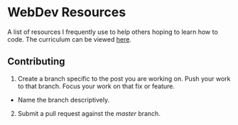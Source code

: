 # WebDev Resources
A list of resources I frequently use to help others hoping to learn how to code.
The curriculum can be viewed [here](https://aryanj-nyc.gitbooks.io/webdev-curriculum/content/).

## Contributing
1. Create a branch specific to the post you are working on. Push your work to that branch. Focus your work on that fix or feature.
  * Name the branch descriptively.
2. Submit a pull request against the *master* branch.
